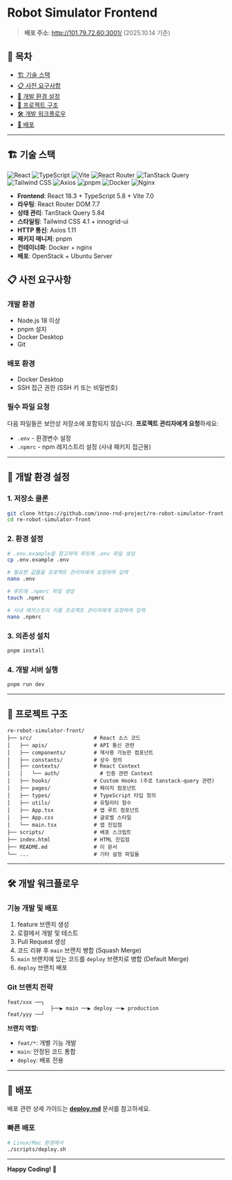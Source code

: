 # Robot Simulator Frontend

> **배포 주소**: http://101.79.72.60:3001/ (2025.10.14 기준)

## 📑 목차

- [🏗️ 기술 스택](#️-기술-스택)
- [📋 사전 요구사항](#-사전-요구사항)
- [🔧 개발 환경 설정](#-개발-환경-설정)
- [📁 프로젝트 구조](#-프로젝트-구조)
- [🛠️ 개발 워크플로우](#️-개발-워크플로우)
- [🚀 배포](#-배포)

---

## 🏗️ 기술 스택

![React](https://img.shields.io/badge/React-61DAFB?style=flat-square&logo=react&logoColor=white)
![TypeScript](https://img.shields.io/badge/TypeScript-3178C6?style=flat-square&logo=typescript&logoColor=white)
![Vite](https://img.shields.io/badge/Vite-646CFF?style=flat-square&logo=vite&logoColor=white)
![React Router](https://img.shields.io/badge/React_Router-CA4245?style=flat-square&logo=reactrouter&logoColor=white)
![TanStack Query](https://img.shields.io/badge/TanStack_Query-FF4154?style=flat-square&logo=reactquery&logoColor=white)
![Tailwind CSS](https://img.shields.io/badge/Tailwind_CSS-06B6D4?style=flat-square&logo=tailwindcss&logoColor=white)
![Axios](https://img.shields.io/badge/Axios-5A29E4?style=flat-square&logo=axios&logoColor=white)
![pnpm](https://img.shields.io/badge/pnpm-F69220?style=flat-square&logo=pnpm&logoColor=white)
![Docker](https://img.shields.io/badge/Docker-2496ED?style=flat-square&logo=docker&logoColor=white)
![Nginx](https://img.shields.io/badge/Nginx-009639?style=flat-square&logo=nginx&logoColor=white)

- **Frontend**: React 18.3 + TypeScript 5.8 + Vite 7.0
- **라우팅**: React Router DOM 7.7
- **상태 관리**: TanStack Query 5.84
- **스타일링**: Tailwind CSS 4.1 + innogrid-ui
- **HTTP 통신**: Axios 1.11
- **패키지 매니저**: pnpm
- **컨테이너화**: Docker + nginx
- **배포**: OpenStack + Ubuntu Server

## 📋 사전 요구사항

### 개발 환경

- Node.js 18 이상
- pnpm 설치
- Docker Desktop
- Git

### 배포 환경

- Docker Desktop
- SSH 접근 권한 (SSH 키 또는 비밀번호)

### 필수 파일 요청

다음 파일들은 보안상 저장소에 포함되지 않습니다. **프로젝트 관리자에게 요청**하세요:

- `.env` - 환경변수 설정
- `.npmrc` - npm 레지스트리 설정 (사내 패키지 접근용)

---

## 🔧 개발 환경 설정

### 1. 저장소 클론

```bash
git clone https://github.com/inno-rnd-project/re-robot-simulator-front.git
cd re-robot-simulator-front
```

### 2. 환경 설정

```bash
# .env.example을 참고하여 루트에 .env 파일 생성
cp .env.example .env

# 필요한 값들을 프로젝트 관리자에게 요청하여 입력
nano .env

# 루트에 .npmrc 파일 생성
touch .npmrc

# 사내 레지스트리 키를 프로젝트 관리자에게 요청하여 입력
nano .npmrc
```

### 3. 의존성 설치

```bash
pnpm install
```

### 4. 개발 서버 실행

```bash
pnpm run dev
```

---

## 📁 프로젝트 구조

```
re-robot-simulator-front/
├── src/                    # React 소스 코드
│   ├── apis/               # API 통신 관련
│   ├── components/         # 재사용 가능한 컴포넌트
│   ├── constants/          # 상수 정의
│   ├── contexts/           # React Context
│   │   └── auth/             # 인증 관련 Context
│   ├── hooks/              # Custom Hooks (주로 tanstack-query 관련)
│   ├── pages/              # 페이지 컴포넌트
│   ├── types/              # TypeScript 타입 정의
│   ├── utils/              # 유틸리티 함수
│   ├── App.tsx             # 앱 루트 컴포넌트
│   ├── App.css             # 글로벌 스타일
│   └── main.tsx            # 앱 진입점
├── scripts/                # 배포 스크립트
├── index.html              # HTML 진입점
├── README.md               # 이 문서
└── ...                     # 기타 설정 파일들
```

---

## 🛠️ 개발 워크플로우

### 기능 개발 및 배포

1. feature 브랜치 생성
2. 로컬에서 개발 및 테스트
3. Pull Request 생성
4. 코드 리뷰 후 `main` 브랜치 병합 (Squash Merge)
5. `main` 브랜치에 있는 코드를 `deploy` 브랜치로 병합 (Default Merge)
6. `deploy` 브랜치 배포

### Git 브랜치 전략

```
feat/xxx ──┐
              ├──▶ main ──▶ deploy ──▶ production
feat/yyy ──┘
```

**브랜치 역할:**

- `feat/*`: 개별 기능 개발
- `main`: 안정된 코드 통합
- `deploy`: 배포 전용

---

## 🚀 배포

배포 관련 상세 가이드는 **[deploy.md](./deploy.md)** 문서를 참고하세요.

### 빠른 배포

```bash
# Linux/Mac 환경에서
./scripts/deploy.sh
```

---

**Happy Coding! 🚀**
